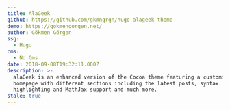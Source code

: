 ```yaml
---
title: AlaGeek
github: https://github.com/gkmngrgn/hugo-alageek-theme
demo: https://gokmengorgen.net/
author: Gökmen Görgen
ssg:
  - Hugo
cms:
  - No Cms
date: 2018-09-08T19:32:11.000Z
description: >-
  alaGeek is an enhanced version of the Cocoa theme featuring a customizable
  homepage with different sections including the latest posts, syntax
  highlighting and MathJax support and much more.
stale: true
---
```

